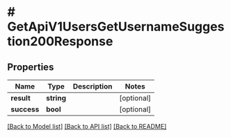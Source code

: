 # # GetApiV1UsersGetUsernameSuggestion200Response

## Properties

Name | Type | Description | Notes
------------ | ------------- | ------------- | -------------
**result** | **string** |  | [optional]
**success** | **bool** |  | [optional]

[[Back to Model list]](../../README.md#models) [[Back to API list]](../../README.md#endpoints) [[Back to README]](../../README.md)
